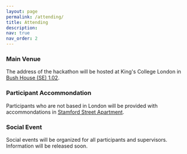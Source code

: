 ```yaml
---
layout: page
permalink: /attending/
title: Attending
description: 
nav: true
nav_order: 2
---
```


### Main Venue

The address of the hackathon will be hosted at King's College London in [Bush House (SE) 1.02](https://internal.kcl.ac.uk/timetabling/room-info/bush-house/BHSEW1.02).

### Participant Accommondation

Participants who are not based in London will be provided with accommondations in [Stamford Street Apartment](https://www.kcl.ac.uk/accommodation/residences/stamford-street-apartments).

### Social Event

Social events will be organized for all participants and supervisors. Information will be released soon.